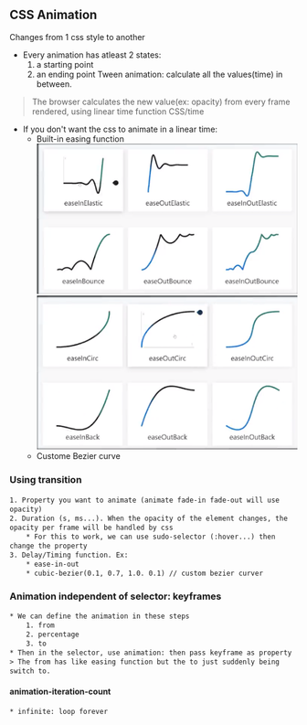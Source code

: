 ## CSS Animation
Changes from 1 css style to another
* Every animation has atleast 2 states: 
    1. a starting point
    2. an ending point
Tween animation: calculate all the values(time) in between.
> The browser calculates the new value(ex: opacity) from every frame rendered, using linear time function CSS/time 

* If you don't want the css to animate in a linear time:
    * Built-in easing function 
        ![screenshot](./pic/1.png)
        ![screenshot](./pic/2.png)
    * Custome Bezier curve
        
### Using transition
    1. Property you want to animate (animate fade-in fade-out will use opacity)
    2. Duration (s, ms...). When the opacity of the element changes, the opacity per frame will be handled by css
        * For this to work, we can use sudo-selector (:hover...) then change the property
    3. Delay/Timing function. Ex: 
        * ease-in-out 
        * cubic-bezier(0.1, 0.7, 1.0. 0.1) // custom bezier curver
    

### Animation independent of selector: keyframes
    * We can define the animation in these steps
        1. from
        2. percentage
        3. to
    * Then in the selector, use animation: then pass keyframe as property
    > The from has like easing function but the to just suddenly being switch to.

#### animation-iteration-count
    * infinite: loop forever